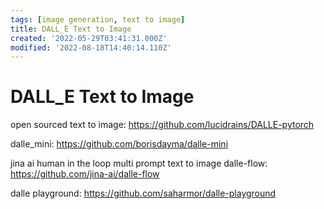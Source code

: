 ```yaml
---
tags: [image generation, text to image]
title: DALL_E Text to Image
created: '2022-05-29T03:41:31.000Z'
modified: '2022-08-18T14:40:14.110Z'
---
```


# DALL_E Text to Image

open sourced text to image:
https://github.com/lucidrains/DALLE-pytorch

dalle_mini:
https://github.com/borisdayma/dalle-mini

jina ai human in the loop multi prompt text to image dalle-flow:
https://github.com/jina-ai/dalle-flow

dalle playground:
https://github.com/saharmor/dalle-playground
